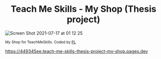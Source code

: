 <h1 align="center">Teach Me Skills - My Shop (Thesis project)</h1>

![Screen Shot 2021-07-17 at 01 12 25](https://user-images.githubusercontent.com/75558987/126013329-a5659460-789b-4638-b240-f3291c8d4a5c.png)

<sub>My Shop for TeachMeSkills. Coded by 
  <a href="https://github.com/PavelLiashkevich">PL</a>
  </a>

https://449345ee.teach-me-skills-thesis-project-my-shop.pages.dev
